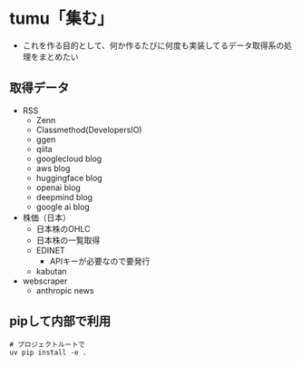 # tumu「集む」
- これを作る目的として、何か作るたびに何度も実装してるデータ取得系の処理をまとめたい

## 取得データ
- RSS
    - Zenn
    - Classmethod(DevelopersIO)
    - ggen
    - qiita 
    - googlecloud blog
    - aws blog
    - huggingface blog
    - openai blog
    - deepmind blog
    - google ai blog
- 株価（日本）
    - 日本株のOHLC
    - 日本株の一覧取得
    - EDINET 
        - APIキーが必要なので要発行
    - kabutan  
- webscraper
    - anthropic news 

    


## pipして内部で利用
```
# プロジェクトルートで
uv pip install -e .
```
